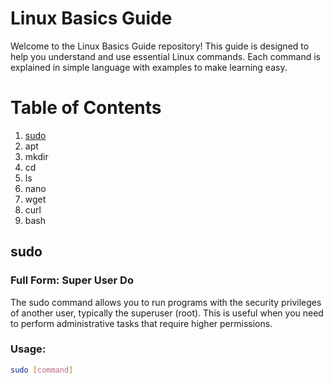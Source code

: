 # Linux Basics Guide

Welcome to the Linux Basics Guide repository! This guide is designed to help you understand and use essential Linux commands. Each command is explained in simple language with examples to make learning easy.

# Table of Contents

1. [sudo](#sudo)
2. apt
3. mkdir
4. cd
5. ls
6. nano
7. wget
8. curl
9. bash

## sudo
### Full Form: **Super User Do**

The sudo command allows you to run programs with the security privileges of another user, typically the superuser (root). This is useful when you need to perform administrative tasks that require higher permissions.

### Usage:
```bash
sudo [command]
```
